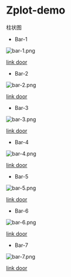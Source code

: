 # Zplot-demo

柱状图

- Bar-1

![bar-1.png](https://github.com/ISCS-GitLab/Zplot-demo/blob/main/%E6%9F%B1%E7%8A%B6%E5%9B%BE/%E6%9F%B1%E7%8A%B6%E5%9B%BE1/bar-1.png)

[link door](https://github.com/ISCS-GitLab/Zplot-demo/tree/main/%E6%9F%B1%E7%8A%B6%E5%9B%BE/%E6%9F%B1%E7%8A%B6%E5%9B%BE1)

- Bar-2

![bar-2.png](https://github.com/ISCS-GitLab/Zplot-demo/blob/main/%E6%9F%B1%E7%8A%B6%E5%9B%BE/%E6%9F%B1%E7%8A%B6%E5%9B%BE2/bar-2.png)

[link door](https://github.com/ISCS-GitLab/Zplot-demo/tree/main/%E6%9F%B1%E7%8A%B6%E5%9B%BE/%E6%9F%B1%E7%8A%B6%E5%9B%BE2)

- Bar-3

![bar-3.png](https://github.com/ISCS-GitLab/Zplot-demo/blob/main/%E6%9F%B1%E7%8A%B6%E5%9B%BE/%E6%9F%B1%E7%8A%B6%E5%9B%BE3/bar-3.png)

[link door](https://github.com/ISCS-GitLab/Zplot-demo/tree/main/%E6%9F%B1%E7%8A%B6%E5%9B%BE/%E6%9F%B1%E7%8A%B6%E5%9B%BE3)

- Bar-4

![bar-4.png](https://github.com/ISCS-GitLab/Zplot-demo/blob/main/%E6%9F%B1%E7%8A%B6%E5%9B%BE/%E6%9F%B1%E7%8A%B6%E5%9B%BE4/bar-4.png)

[link door](https://github.com/ISCS-GitLab/Zplot-demo/tree/main/%E6%9F%B1%E7%8A%B6%E5%9B%BE/%E6%9F%B1%E7%8A%B6%E5%9B%BE4)

- Bar-5

![bar-5.png](https://github.com/ISCS-GitLab/Zplot-demo/blob/main/%E6%9F%B1%E7%8A%B6%E5%9B%BE/%E6%9F%B1%E7%8A%B6%E5%9B%BE5/bar-5.png)

[link door](https://github.com/ISCS-GitLab/Zplot-demo/tree/main/%E6%9F%B1%E7%8A%B6%E5%9B%BE/%E6%9F%B1%E7%8A%B6%E5%9B%BE5)

- Bar-6

![bar-6.png](https://github.com/ISCS-GitLab/Zplot-demo/blob/main/%E6%9F%B1%E7%8A%B6%E5%9B%BE/%E6%9F%B1%E7%8A%B6%E5%9B%BE6/bar-6.png)

[link door](https://github.com/ISCS-GitLab/Zplot-demo/tree/main/%E6%9F%B1%E7%8A%B6%E5%9B%BE/%E6%9F%B1%E7%8A%B6%E5%9B%BE6)

- Bar-7

![bar-7.png](https://github.com/ISCS-GitLab/Zplot-demo/blob/main/%E6%9F%B1%E7%8A%B6%E5%9B%BE/%E6%9F%B1%E7%8A%B6%E5%9B%BE7/bar-7.png)

[link door](https://github.com/ISCS-GitLab/Zplot-demo/tree/main/%E6%9F%B1%E7%8A%B6%E5%9B%BE/%E6%9F%B1%E7%8A%B6%E5%9B%BE7)